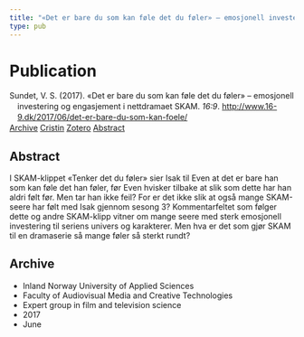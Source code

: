 ```yaml
---
title: "«Det er bare du som kan føle det du føler» – emosjonell investering og engasjement i nettdramaet SKAM"
type: pub
---
```

<h1>Publication</h1>
<article id="csl-bib-container-2TJNH8TB" class="csl-bib-container">
  <div class="csl-bib-body" style="line-height: 1.35; padding-left: 1em; text-indent:-1em;">
  <div class="csl-entry">Sundet, V. S. (2017). &#xAB;Det er bare du som kan f&#xF8;le det du f&#xF8;ler&#xBB; &#x2013; emosjonell investering og engasjement i nettdramaet SKAM. <i>16:9</i>. <a href="http://www.16-9.dk/2017/06/det-er-bare-du-som-kan-foele/">http://www.16-9.dk/2017/06/det-er-bare-du-som-kan-foele/</a></div>
</div>
  <div class="csl-bib-buttons">
    <a href="#taxonomy-article-2TJNH8TB" class="csl-bib-button">Archive</a>
    <a href="https://app.cristin.no/results/show.jsf?id=1478914" alt="Cristin URL" class="csl-bib-button">Cristin</a>
    <a href="http://zotero.org/groups/5022929/items/2TJNH8TB" alt="Zotero URL" class="csl-bib-button">Zotero</a>
    <a href="#abstract-article-2TJNH8TB" class="csl-bib-button">Abstract</a>
  </div>
  <div id="csl-bib-meta-container-2TJNH8TB"></div>
</article>
<div id="csl-bib-meta-2TJNH8TB" class="csl-bib-meta">
  <article id="abstract-article-2TJNH8TB" class="abstract-article">
    <h1>Abstract</h1>
    I SKAM-klippet «Tenker det du føler» sier Isak til Even at det er bare han som kan føle det han føler, før Even hvisker tilbake at slik som dette har han aldri følt før. Men tar han ikke feil? For er det ikke slik at også mange SKAM-seere har følt med Isak gjennom sesong 3? Kommentarfeltet som følger dette og andre SKAM-klipp vitner om mange seere med sterk emosjonell investering til seriens univers og karakterer. Men hva er det som gjør SKAM til en dramaserie så mange føler så sterkt rundt?
  </article>
  <article id="taxonomy-article-2TJNH8TB" class="taxonomy-article">
    <h1>Archive</h1>
    <ul>
      <li>Inland Norway University of Applied Sciences</li>
      <li>Faculty of Audiovisual Media and Creative Technologies</li>
      <li>Expert group in film and television science</li>
      <li>2017</li>
      <li>June</li>
    </ul>
  </article>
</div>
